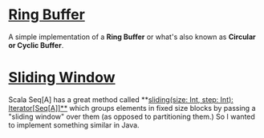 # [Ring Buffer](ring-buffer/)
A simple implementation of a **Ring Buffer** or what's also known as **Circular or Cyclic Buffer**.

# [Sliding Window](sliding-window/)
Scala Seq[A] has a great method called **[sliding(size: Int, step: Int): Iterator[Seq[A]]**](https://www.scala-lang.org/api/current/scala/collection/Seq.html) which groups elements in fixed size blocks by passing a "sliding window" over them (as opposed to partitioning them.) So I wanted to implement something similar in Java.
